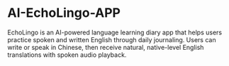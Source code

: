 # AI-EchoLingo-APP
EchoLingo is an AI-powered language learning diary app that helps users practice spoken and written English through daily journaling. Users can write or speak in Chinese, then receive natural, native-level English translations with spoken audio playback.
